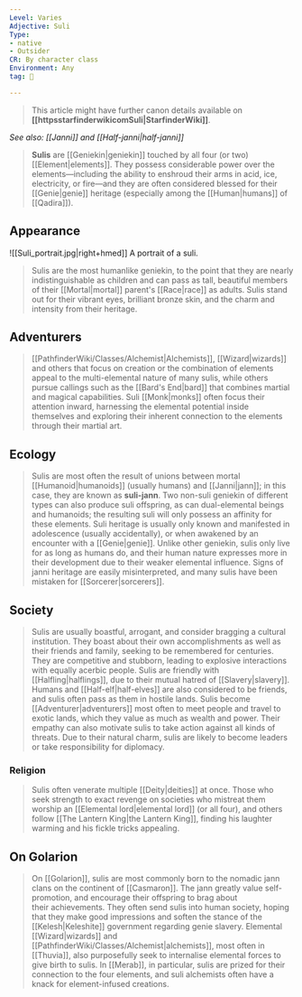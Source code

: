 ```yaml
---
Level: Varies
Adjective: Suli
Type:
- native
- Outsider
CR: By character class
Environment: Any
tag: 👹

---
```






> This article might have further canon details available on **[[httpsstarfinderwikicomSuli|StarfinderWiki]]**.


*See also: [[Janni]] and [[Half-janni|half-janni]]*
> **Sulis** are [[Geniekin|geniekin]] touched by all four (or two) [[Element|elements]]. They possess considerable power over the elements—including the ability to enshroud their arms in acid, ice, electricity, or fire—and they are often considered blessed for their [[Genie|genie]] heritage (especially among the [[Human|humans]] of [[Qadira]]).



## Appearance

![[Suli_portrait.jpg|right+hmed]] 
 A portrait of a suli.
> Sulis are the most humanlike geniekin, to the point that they are nearly indistinguishable as children and can pass as tall, beautiful members of their [[Mortal|mortal]] parent's [[Race|race]] as adults. Sulis stand out for their vibrant eyes, brilliant bronze skin, and the charm and intensity from their heritage.


## Adventurers

> [[PathfinderWiki/Classes/Alchemist|Alchemists]], [[Wizard|wizards]] and others that focus on creation or the combination of elements appeal to the multi-elemental nature of many sulis, while others pursue callings such as the [[Bard's End|bard]] that combines martial and magical capabilities. Suli [[Monk|monks]] often focus their attention inward, harnessing the elemental potential inside themselves and exploring their inherent connection to the elements through their martial art.


## Ecology

> Sulis are most often the result of unions between mortal [[Humanoid|humanoids]] (usually humans) and [[Janni|jann]]; in this case, they are known as **suli-jann**. Two non-suli geniekin of different types can also produce suli offspring, as can dual-elemental beings and humanoids; the resulting suli will only possess an affinity for these elements. Suli heritage is usually only known and manifested in adolescence (usually accidentally), or when awakened by an encounter with a [[Genie|genie]].
> Unlike other geniekin, sulis only live for as long as humans do, and their human nature expresses more in their development due to their weaker elemental influence. Signs of janni heritage are easily misinterpreted, and many sulis have been mistaken for [[Sorcerer|sorcerers]].


## Society

> Sulis are usually boastful, arrogant, and consider bragging a cultural institution. They boast about their own accomplishments as well as their friends and family, seeking to be remembered for centuries. They are competitive and stubborn, leading to explosive interactions with equally acerbic people.
> Sulis are friendly with [[Halfling|halflings]], due to their mutual hatred of [[Slavery|slavery]]. Humans and [[Half-elf|half-elves]] are also considered to be friends, and sulis often pass as them in hostile lands.
> Sulis become [[Adventurer|adventurers]] most often to meet people and travel to exotic lands, which they value as much as wealth and power. Their empathy can also motivate sulis to take action against all kinds of threats. Due to their natural charm, sulis are likely to become leaders or take responsibility for diplomacy.


### Religion

> Sulis often venerate multiple [[Deity|deities]] at once. Those who seek strength to exact revenge on societies who mistreat them worship an [[Elemental lord|elemental lord]] (or all four), and others follow [[The Lantern King|the Lantern King]], finding his laughter warming and his fickle tricks appealing.


## On Golarion

> On [[Golarion]], sulis are most commonly born to the nomadic jann clans on the continent of [[Casmaron]]. The jann greatly value self-promotion, and encourage their offspring to brag about their achievements. They often send sulis into human society, hoping that they make good impressions and soften the stance of the [[Kelesh|Keleshite]] government regarding genie slavery.
> Elemental [[Wizard|wizards]] and [[PathfinderWiki/Classes/Alchemist|alchemists]], most often in [[Thuvia]], also purposefully seek to internalise elemental forces to give birth to sulis. In [[Merab]], in particular, sulis are prized for their connection to the four elements, and suli alchemists often have a knack for element-infused creations.








